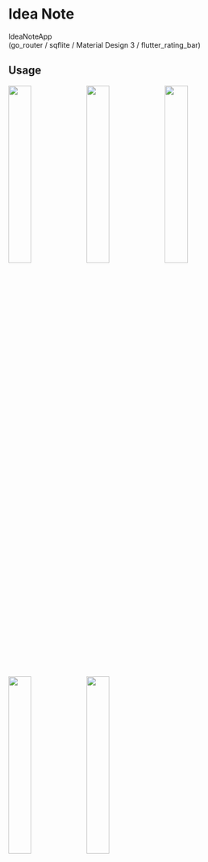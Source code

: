 # Idea Note

IdeaNoteApp</br>
(go_router / sqflite / Material Design 3 / flutter_rating_bar)

## Usage
<img src="https://github.com/KIM-Git-Hub/Idea-Note/assets/100995721/e627f56c-97f3-4662-a91c-9d1d2e81f1d9" width="30%" height="30%">
<img src="https://github.com/KIM-Git-Hub/Idea-Note/assets/100995721/65be0dde-1277-43b0-9c5b-dc552f7335da" width="30%" height="30%">
<img src="https://github.com/KIM-Git-Hub/Idea-Note/assets/100995721/ebe60724-5ab3-4b07-a427-a61ebf080ca0" width="30%" height="30%">
<img src="https://github.com/KIM-Git-Hub/Idea-Note/assets/100995721/a74b5b1f-64b2-416a-a156-713ee9f2c4c6" width="30%" height="30%">
<img src="https://github.com/KIM-Git-Hub/Idea-Note/assets/100995721/a17fc311-1bad-4e7f-830a-cf057e37cd03" width="30%" height="30%">

